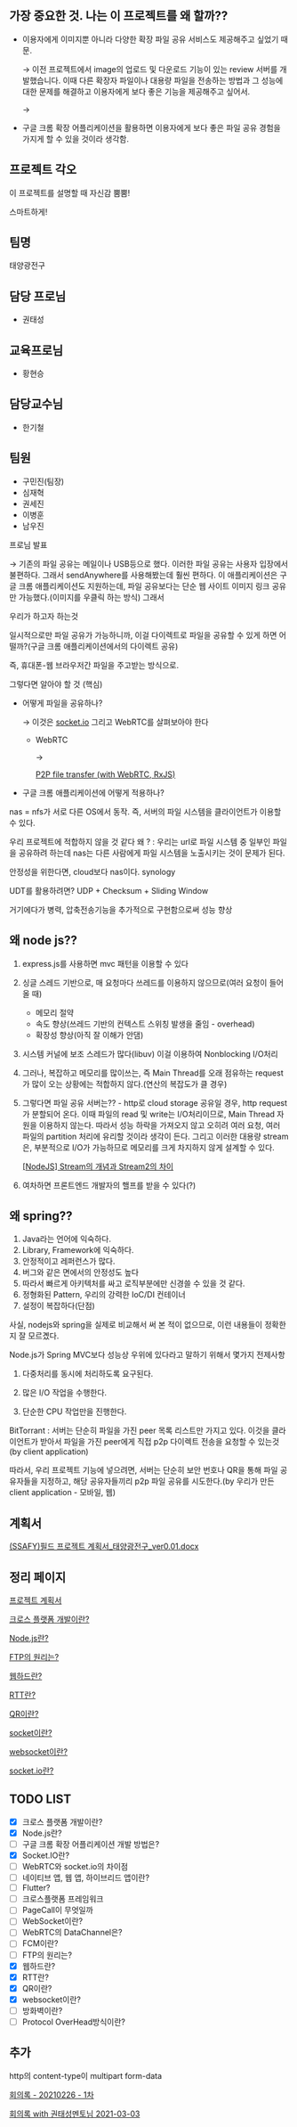 ﻿
## 가장 중요한 것. 나는 이 프로젝트를 왜 할까??

-   이용자에게 이미지뿐 아니라 다양한 확장 파일 공유 서비스도 제공해주고 싶었기 때문.
    
    → 이전 프로젝트에서 image의 업로드 및 다운로드 기능이 있는 review 서버를 개발했습니다. 이때 다른 확장자 파일이나 대용량 파일을 전송하는 방법과 그 성능에 대한 문제를 해결하고 이용자에게 보다 좋은 기능을 제공해주고 싶어서.
    
    →
    
-   구글 크롬 확장 어플리케이션을 활용하면 이용자에게 보다 좋은 파일 공유 경험을 가지게 할 수 있을 것이라 생각함.
    

## 프로젝트 각오

이 프로젝트를 설명할 때 자신감 뿜뿜!

스마트하게!

## 팀명

태양광전구

## 담당 프로님

-   권태성

## 교육프로님

-   황현승

## 담당교수님

-   한기철

## 팀원

-   구민진(팀장)
-   심재혁
-   권세진
-   이병훈
-   남우진

프로님 발표

→ 기존의 파일 공유는 메일이나 USB등으로 했다. 이러한 파일 공유는 사용자 입장에서 불편하다. 그래서 sendAnywhere를 사용해봤는데 훨씬 편하다. 이 애플리케이션은 구글 크롬 애플리케이션도 지원하는데, 파일 공유보다는 단순 웹 사이트 이미지 링크 공유만 가능했다.(이미지를 우클릭 하는 방식) 그래서

우리가 하고자 하는것

일시적으로만 파일 공유가 가능하니까, 이걸 다이렉트로 파일을 공유할 수 있게 하면 어떨까?(구글 크롬 애플리케이션에서의 다이렉트 공유)

즉, 휴대폰-웹 브라우저간 파일을 주고받는 방식으로.

그렇다면 알아야 할 것 (핵심)

-   어떻게 파일을 공유하나?
    
    → 이것은 [socket.io](http://socket.io) 그리고 WebRTC를 살펴보아야 한다
    
    -   WebRTC
        
        →
        
        [P2P file transfer (with WebRTC, RxJS)](https://medium.com/pplink/p2p-file-transfer-with-webrtc-rxjs-91f82934c627)
        
-   구글 크롬 애플리케이션에 어떻게 적용하나?
    

nas = nfs가 서로 다른 OS에서 동작. 즉, 서버의 파일 시스템을 클라이언트가 이용할 수 있다.

우리 프로젝트에 적합하지 않을 것 같다 왜 ? : 우리는 url로 파일 시스템 중 일부인 파일을 공유하려 하는데 nas는 다른 사람에게 파일 시스템을 노출시키는 것이 문제가 된다.

안정성을 위한다면, cloud보다 nas이다. synology

UDT를 활용하려면? UDP + Checksum + Sliding Window

거기에다가 병력, 압축전송기능을 추가적으로 구현함으로써 성능 향상

## 왜 node js??

1.  express.js를 사용하면 mvc 패턴을 이용할 수 있다
    
2.  싱글 스레드 기반으로, 매 요청마다 쓰레드를 이용하지 않으므로(여러 요청이 들어올 때)
    
    -   메모리 절약
    -   속도 향상(쓰레드 기반의 컨텍스트 스위칭 발생을 줄임 - overhead)
    -   확장성 향상(아직 잘 이해가 안댐)
3.  시스템 커널에 보조 스레드가 많다(libuv) 이걸 이용하여 Nonblocking I/O처리
    
4.  그러나, 복잡하고 메모리를 많이쓰는, 즉 Main Thread를 오래 점유하는 request가 많이 오는 상황에는 적합하지 않다.(연산의 복잡도가 클 경우)
    
5.  그렇다면 파일 공유 서버는?? - http로 cloud storage 공유일 경우, http request가 분할되어 온다. 이때 파일의 read 및 write는 I/O처리이므로, Main Thread 자원을 이용하지 않는다. 따라서 성능 하락을 가져오지 않고 오히려 여러 요청, 여러 파일의 partition 처리에 유리할 것이라 생각이 든다. 그리고 이러한 대용량 stream은, 부분적으로 I/O가 가능하므로 메모리를 크게 차지하지 않게 설계할 수 있다.
    
    [[NodeJS] Stream의 개념과 Stream2의 차이](https://programmingsummaries.tistory.com/363)
    
6.  여차하면 프론트엔드 개발자의 핼프를 받을 수 있다(?)
    

## 왜 spring??

1.  Java라는 언어에 익숙하다.
2.  Library, Framework에 익숙하다.
3.  안정적이고 레퍼런스가 많다.
4.  버그와 같은 면에서의 안정성도 높다
5.  따라서 빠르게 아키텍처를 싸고 로직부분에만 신경쓸 수 있을 것 같다.
6.  정형화된 Pattern, 우리의 강력한 IoC/DI 컨테이너
7.  설정이 복잡하다(단점)

사실, nodejs와 spring을 실제로 비교해서 써 본 적이 없으므로, 이런 내용들이 정확한지 잘 모르곘다.

Node.js가 Spring MVC보다 성능상 우위에 있다라고 말하기 위해서 몇가지 전제사항

1.  다중처리를 동시에 처리하도록 요구된다.
    
2.  많은 I/O 작업을 수행한다.
    
3.  단순한 CPU 작업만을 진행한다.
    

BitTorrant : 서버는 단순히 파일을 가진 peer 목록 리스트만 가지고 있다. 이것을 클라이언트가 받아서 파일을 가진 peer에게 직접 p2p 다이렉트 전송을 요청할 수 있는것(by client application)

따라서, 우리 프로젝트 기능에 넣으려면, 서버는 단순히 보안 번호나 QR을 통해 파일 공유자들을 지정하고, 해당 공유자들끼리 p2p 파일 공유를 시도한다.(by 우리가 만든 client application - 모바일, 웹)

## 계획서

[(SSAFY)필드 프로젝트 계획서_태양광전구_ver0.01.docx](https://s3-us-west-2.amazonaws.com/secure.notion-static.com/f5b8bd47-2121-4918-b3fc-f7a18cee0a96/(SSAFY)____ver0.01.docx)

## 정리 페이지

[프로젝트 계획서](https://www.notion.so/3de007888cb44d38b5200fdfa80ea1fa)

[크로스 플랫폼 개발이란?](https://www.notion.so/5577c79bcdfa405fa7743223f2b29974)

[Node.js란?](https://www.notion.so/Node-js-cffa9c989c2c4f8d875e7830dc4e7bf7)

[FTP의 원리는?](https://www.notion.so/FTP-9325f7d055764c7093f6869a9dd90f2f)

[웹하드란?](https://www.notion.so/07273d51d4b7488ab055e90417c16294)

[RTT란?](https://www.notion.so/RTT-1dba48d1f42b43c6b604199f76483cdd)

[QR이란?](https://www.notion.so/QR-ec6520cc753345ff8db7974c70ef4d84)

[socket이란?](https://www.notion.so/socket-129a30772a3f4d67b9ac5ac4322198b2)

[websocket이란?](https://www.notion.so/websocket-1d7d001b9e6d434e910dae78324e4046)

[socket.io란?](https://www.notion.so/socket-io-8b96bc2b98994911b03ffba31c669819)

## TODO LIST

-   [x] 크로스 플랫폼 개발이란?
-   [x] Node.js란?
-   [ ] 구글 크롬 확장 어플리케이션 개발 방법은?
-   [x] Socket.IO란?
-   [ ] WebRTC와 socket.io의 차이점
-   [ ] 네이티브 앱, 웹 앱, 하이브리드 앱이란?
-   [ ] Flutter?
-   [ ] 크로스플랫폼 프레임워크
-   [ ] PageCall이 무엇일까
-   [ ] WebSocket이란?
-   [ ] WebRTC의 DataChannel은?
-   [ ] FCM이란?
-   [ ] FTP의 원리는?
-   [x] 웹하드란?
-   [x] RTT란?
-   [x] QR이란?
-   [x] websocket이란?
-   [ ] 방화벽이란?
-   [ ] Protocol OverHead방식이란?

## 추가

http의 content-type이 multipart form-data

[회의록 - 20210226 - 1차](https://www.notion.so/20210226-1-38868af2056e4eebab5b2e0d5262216c)

[회의록 with 권태성멘토님 2021-03-03](https://www.notion.so/with-2021-03-03-6a6df9a121fd4c21af78e4088063088b)
